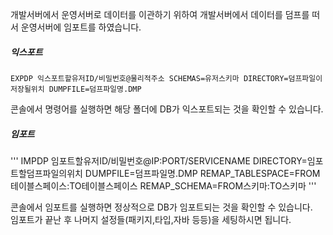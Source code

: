 개발서버에서 운영서버로 데이터를 이관하기 위하여 개발서버에서 데이터를 덤프를 떠서 운영서버에 임포트를 하였습니다.

##### 익스포트  
  
```
EXPDP 익스포트할유저ID/비밀번호@물리적주소 SCHEMAS=유저스키마 DIRECTORY=덤프파일이저장될위치 DUMPFILE=덤프파일명.DMP
```
  
콘솔에서 명령어를 실행하면 해당 폴더에 DB가 익스포트되는 것을 확인할 수 있습니다.  
  
##### 임포트  
  
'''
IMPDP 임포트할유저ID/비밀번호@IP:PORT/SERVICENAME DIRECTORY=임포트할덤프파일의위치 DUMPFILE=덤프파일명.DMP REMAP_TABLESPACE=FROM테이블스페이스:TO테이블스페이스 REMAP_SCHEMA=FROM스키마:TO스키마
'''
  
콘솔에서 임포트를 실행하면 정상적으로 DB가 임포트되는 것을 확인할 수 있습니다.  
임포트가 끝난 후 나머지 설정들(패키지,타입,자바 등등)을 세팅하시면 됩니다.  
  

